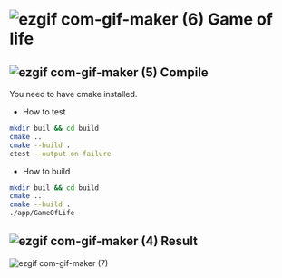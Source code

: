 # ![ezgif com-gif-maker (6)](https://user-images.githubusercontent.com/13933998/211692798-dc7fe512-590b-481a-9f6c-5ced719f3641.gif) Game of life


## ![ezgif com-gif-maker (5)](https://user-images.githubusercontent.com/13933998/211692781-4469e5fe-8247-4dee-901b-fa93d251aaed.gif) Compile 

You need to have cmake installed.

* How to test
  
```bash
mkdir buil && cd build
cmake ..
cmake --build . 
ctest --output-on-failure
```

* How to build

```bash
mkdir buil && cd build
cmake ..
cmake --build . 
./app/GameOfLife
```

## ![ezgif com-gif-maker (4)](https://user-images.githubusercontent.com/13933998/211692760-598cfaef-791f-4559-b5ad-88b0a36c9af1.gif) Result

![ezgif com-gif-maker (7)](https://user-images.githubusercontent.com/13933998/211696545-02ba0861-2b96-4aca-8ee8-93c77b01a4c2.gif)

